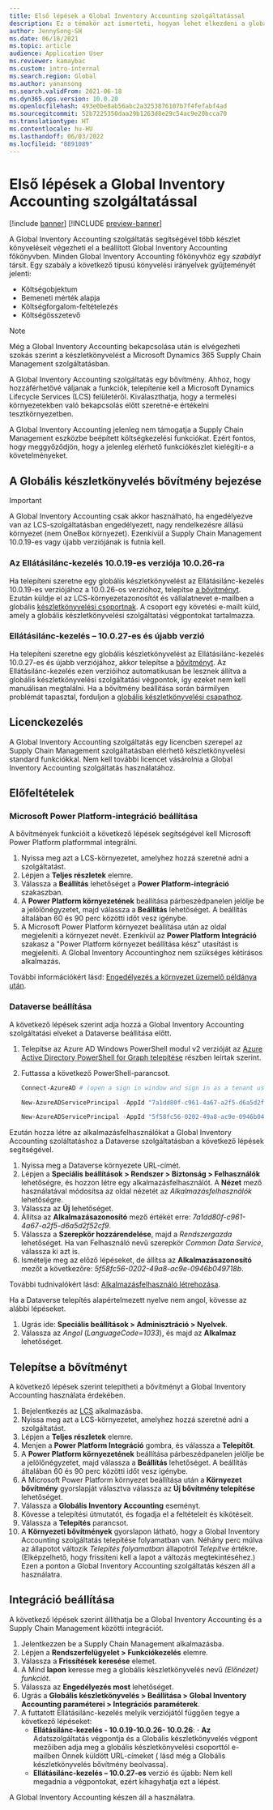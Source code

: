 ```yaml
---
title: Első lépések a Global Inventory Accounting szolgáltatással
description: Ez a témakör azt ismerteti, hogyan lehet elkezdeni a globális készletkönyvelést.
author: JennySong-SH
ms.date: 06/18/2021
ms.topic: article
audience: Application User
ms.reviewer: kamaybac
ms.custom: intro-internal
ms.search.region: Global
ms.author: yanansong
ms.search.validFrom: 2021-06-18
ms.dyn365.ops.version: 10.0.20
ms.openlocfilehash: 493e0be8ab56abc2a3253876107b7f4fefabf4ad
ms.sourcegitcommit: 52b7225350daa29b1263d8e29c54ac9e20bcca70
ms.translationtype: HT
ms.contentlocale: hu-HU
ms.lasthandoff: 06/03/2022
ms.locfileid: "8891089"
---
```

# <a name="get-started-with-global-inventory-accounting"></a>Első lépések a Global Inventory Accounting szolgáltatással

[!include [banner](../includes/banner.md)]
[!INCLUDE [preview-banner](../includes/preview-banner.md)]
<!--KFM: Preview until 4/30/2022 -->

A Global Inventory Accounting szolgáltatás segítségével több készlet könyveléseit végezheti el a beállított Global Inventory Accounting főkönyvben. Minden Global Inventory Accounting főkönyvhöz egy *szabályt* társít. Egy szabály a következő típusú könyvelési irányelvek gyűjteményét jelenti:

- Költségobjektum
- Bemeneti mérték alapja
- Költségforgalom-feltételezés
- Költségösszetevő

> [!NOTE]
> Még a Global Inventory Accounting bekapcsolása után is elvégezheti szokás szerint a készletkönyvelést a Microsoft Dynamics 365 Supply Chain Management szolgáltatásban.

A Global Inventory Accounting szolgáltatás egy bővítmény. Ahhoz, hogy hozzáférhetővé váljanak a funkciók, telepítenie kell a Microsoft Dynamics Lifecycle Services (LCS) felületéről. Kiválaszthatja, hogy a termelési környezetekben való bekapcsolás előtt szeretné-e értékelni tesztkörnyezetben.

A Global Inventory Accounting jelenleg nem támogatja a Supply Chain Management eszközbe beépített költségkezelési funkciókat. Ezért fontos, hogy meggyőződjön, hogy a jelenleg elérhető funkciókészlet kielégíti-e a követelményeket.

## <a name="how-to-get-the-global-inventory-accounting-add-in"></a><a name="sign-up"></a> A Globális készletkönyvelés bővítmény bejezése

> [!IMPORTANT]
> A Global Inventory Accounting csak akkor használható, ha engedélyezve van az LCS-szolgáltatásban engedélyezett, nagy rendelkezésre állású környezet (nem OneBox környezet). Ezenkívül a Supply Chain Management 10.0.19-es vagy újabb verziójának is futnia kell.

### <a name="supply-chain-management-version-10019-to-10026"></a>Az Ellátásilánc-kezelés 10.0.19-es verziója 10.0.26-ra

Ha telepíteni szeretne egy globális készletkönyvelést az Ellátásilánc-kezelés 10.0.19-es verziójához a 10.0.26-os verzióhoz, telepítse [a bővítményt](#install). Ezután küldje el az LCS-környezetazonosítót és vállalatnevet e-mailben a globális [készletkönyvelési csoportnak](mailto:GlobalInvAccount@microsoft.com). A csoport egy követési e-mailt küld, amely a globális készletkönyvelési szolgáltatási végpontokat tartalmazza.

### <a name="supply-chain-management-version-10027-and-later"></a>Ellátásilánc-kezelés – 10.0.27-es és újabb verzió

Ha telepíteni szeretne egy globális készletkönyvelést az Ellátásilánc-kezelés 10.0.27-es és újabb verziójához, akkor telepítse a [bővítményt](#install). Az Ellátásilánc-kezelés ezen verzióihoz automatikusan be lesznek állítva a globális készletkönyvelési szolgáltatási végpontok, így ezeket nem kell manuálisan megtalálni. Ha a bővítmény beállítása során bármilyen problémát tapasztal, forduljon a [globális készletkönyvelési csapathoz](mailto:GlobalInvAccount@microsoft.com).

## <a name="licensing"></a>Licenckezelés

A Global Inventory Accounting szolgáltatás egy licencben szerepel az Supply Chain Management szolgáltatásban elérhető készletkönyvelési standard funkciókkal. Nem kell további licencet vásárolnia a Global Inventory Accounting szolgáltatás használatához.

## <a name="prerequisites"></a>Előfeltételek

### <a name="set-up-microsoft-power-platform-integration"></a>Microsoft Power Platform-integráció beállítása

A bővítmények funkcióit a következő lépések segítségével kell Microsoft Power Platform platformmal integrálni.

1. Nyissa meg azt a LCS-környezetet, amelyhez hozzá szeretné adni a szolgáltatást.
1. Lépjen a **Teljes részletek** elemre.
1. Válassza a **Beállítás**  lehetőséget a **Power Platform-integráció** szakaszban.
1. A **Power Platform környezetének** beállítása párbeszédpanelen jelölje be a jelölőnégyzetet, majd válassza a **Beállítás** lehetőséget. A beállítás általában 60 és 90 perc közötti időt vesz igénybe.
1. A Microsoft Power Platform környezet beállítása után az oldal megjeleníti a környezet nevét. Ezenkívül az **Power Platform Integráció** szakasz a "Power Platform környezet beállítása kész" utasítást is megjeleníti. A Global Inventory Accountinghoz nem szükséges kétírásos alkalmazás.

További információkért lásd: [Engedélyezés a környezet üzemelő példánya után](../../fin-ops-core/dev-itpro/power-platform/enable-power-platform-integration.md#enable-after-deploy).

### <a name="set-up-dataverse"></a>Dataverse beállítása

A következő lépések szerint adja hozzá a Global Inventory Accounting szolgáltatási elveket a Dataverse beállítása előtt.

1. Telepítse az Azure AD Windows PowerShell modul v2 verzióját az [Azure Active Directory PowerShell for Graph telepítése](/powershell/azure/active-directory/install-adv2) részben leírtak szerint.
1. Futtassa a következő PowerShell-parancsot.

    ```powershell
    Connect-AzureAD # (open a sign in window and sign in as a tenant user)

    New-AzureADServicePrincipal -AppId "7a1dd80f-c961-4a67-a2f5-d6a5d2f52cf9" -DisplayName "d365-scm-costaccountingservice"

    New-AzureADServicePrincipal -AppId "5f58fc56-0202-49a8-ac9e-0946b049718b" -DisplayName "d365-scm-operationdataservice"
    ```

Ezután hozza létre az alkalmazásfelhasználókat a Global Inventory Accounting szoláltatáshoz a Dataverse szolgáltatásban a következő lépések segítségével.

1. Nyissa meg a Dataverse környezete URL-címét.
1. Lépjen a **Speciális beállítások \> Rendszer \> Biztonság \> Felhasználók** lehetőségre, és hozzon létre egy alkalmazásfelhasználót. A **Nézet** mező használatával módosítsa az oldal nézetét az *Alkalmazásfelhasználók* lehetőségre.
1. Válassza az **Új** lehetőséget.
1. Állítsa az **Alkalmazásazonosító** mező értékét erre: *7a1dd80f-c961-4a67-a2f5-d6a5d2f52cf9*.
1. Válassza a **Szerepkör hozzárendelése**, majd a *Rendszergazda* lehetőséget. Ha van Felhasználó nevű szerepkör *Common Data Service*, válassza ki azt is.
1. Ismételje meg az előző lépéseket, de állítsa az **Alkalmazásazonosító** mezőt a következőre: *5f58fc56-0202-49a8-ac9e-0946b049718b*.

További tudnivalókért lásd: [Alkalmazásfelhasználó létrehozása](/power-platform/admin/create-users-assign-online-security-roles#create-an-application-user).

Ha a Dataverse telepítés alapértelmezett nyelve nem angol, kövesse az alábbi lépéseket.

1. Ugrás ide: **Speciális beállítások \> Adminisztráció \> Nyelvek**.
1. Válassza az *Angol* (*LanguageCode=1033*), és majd az **Alkalmaz** lehetőséget.

## <a name="install-the-add-in"></a><a name="install"></a>Telepítse a bővítményt

A következő lépések szerint telepítheti a bővítményt a Global Inventory Accounting használata érdekében.

1. Bejelentkezés az [LCS](https://lcs.dynamics.com/Logon/Index) alkalmazásba.
1. Nyissa meg azt a LCS-környezetet, amelyhez hozzá szeretné adni a szolgáltatást.
1. Lépjen a **Teljes részletek** elemre.
1. Menjen a **Power Platform Integráció** gombra, és válassza a **Telepítőt**.
1. A **Power Platform környezetének** beállítása párbeszédpanelen jelölje be a jelölőnégyzetet, majd válassza a **Beállítás** lehetőséget. A beállítás általában 60 és 90 perc közötti időt vesz igénybe.
1. A Microsoft Power Platform környezet beállítása után a **Környezet bővítmény** gyorslapját választva válassza az **Új bővítmény telepítése** lehetőséget.
1. Válassza a **Globális Inventory Accounting** eseményt.
1. Kövesse a telepítési útmutatót, és fogadja el a feltételeit és kikötéseit.
1. Válassza a **Telepítés** parancsot.
1. A **Környezeti bővítmények** gyorslapon látható, hogy a Global Inventory Accounting szolgáltatás telepítése folyamatban van. Néhány perc múlva az állapotot változik *Telepítés folyamatban* állapotról *Telepítve* értékre. (Elképzelhető, hogy frissíteni kell a lapot a változás megtekintéséhez.) Ezen a ponton a Global Inventory Accounting szolgáltatás készen áll a használatra.

## <a name="set-up-the-integration"></a>Integráció beállítása

A következő lépések szerint állíthatja be a Global Inventory Accounting és a Supply Chain Management közötti integrációt.

1. Jelentkezzen be a Supply Chain Management alkalmazásba.
1. Lépjen a **Rendszerfelügyelet \> Funkciókezelés** elemre.
1. Válassza a **Frissítések keresése** elemet.
1. A Mind **lapon** keresse meg a globális készletkönyvelés nevű *(Előnézet) funkciót*.
1. Válassza az **Engedélyezés most** lehetőséget.
1. Ugrás a **Globális készletkönyvelés \> Beállítása \> Global Inventory Accounting paraméterei \> Integrációs paraméterek**.
1. A futtatott Ellátásilánc-kezelés melyik verziójától függően tegye a következő lépéseket:
    - **Ellátásilánc-kezelés - 10.0.19-10.0.26- 10.0.26**: **·** **Az** Adatszolgáltatás végpontja és a Globális készletkönyvelés végpont mezőiben adja meg a globális készletkönyvelési csoporttól e-mailben Önnek küldött URL-címeket [(](#sign-up) lásd még a Globális készletkönyvelés bővítmény beolvassa).
    - **Ellátásilánc-kezelés – 10.0.27-es** verzió és újabb: Nem kell megadnia a végpontokat, ezért kihagyhatja ezt a lépést.

A Global Inventory Accounting készen áll a használatra.
